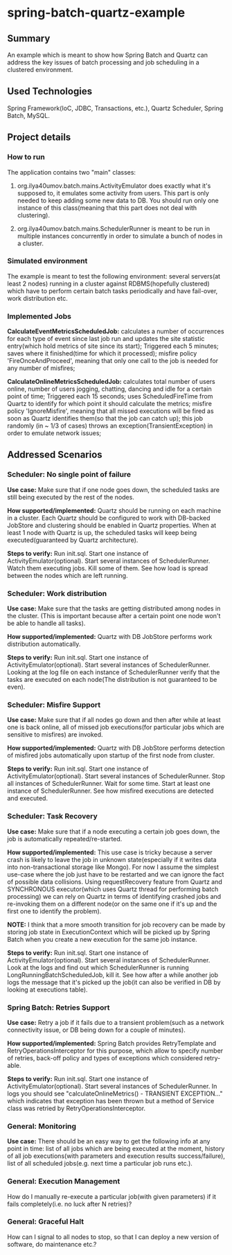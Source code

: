 spring-batch-quartz-example
===========================

## Summary ##

An example which is meant to show how Spring Batch and Quartz can address the key issues of batch processing and job scheduling in a clustered
environment.

## Used Technologies ##

Spring Framework(IoC, JDBC, Transactions, etc.), Quartz Scheduler, Spring Batch, MySQL.

## Project details ##

### How to run ###

The application contains two "main" classes:

1) org.ilya40umov.batch.mains.ActivityEmulator does exactly what it's supposed to, it emulates some activity from users. This part is only needed to
keep adding some new data to DB. You should run only one instance of this class(meaning that this part does not deal with clustering).

2) org.ilya40umov.batch.mains.SchedulerRunner is meant to be run in multiple instances concurrently in order to simulate a bunch of nodes in a cluster.

### Simulated environment ###

The example is meant to test the following environment: several servers(at least 2 nodes) running in a cluster against RDBMS(hopefully clustered)
which have to perform certain batch tasks periodically and have fail-over, work distribution etc.

### Implemented Jobs ###

<b>CalculateEventMetricsScheduledJob:</b> calculates a number of occurrences for each type of event since last job run and updates the site
statistic entry(which hold metrics of site since its start); Triggered each 5 minutes; saves where it finished(time for which it processed);
 misfire policy 'FireOnceAndProceed', meaning that only one call to the job is needed for any number of misfires;

<b>CalculateOnlineMetricsScheduledJob:</b> calculates total number of users online, number of users jogging, chatting,
dancing and idle for a certain point of time; Triggered each 15 seconds;
uses ScheduledFireTime from Quartz to identify for which point it should calculate the metrics; misfire policy 'IgnoreMisfire',
meaning that all missed executions will be fired as soon as Quartz identifies them(so that the job can catch up);
this job randomly (in ~ 1/3 of cases) throws an exception(TransientException) in order to emulate network issues;

## Addressed Scenarios ##

### Scheduler: No single point of failure ###

<b>Use case:</b> Make sure that if one node goes down, the scheduled tasks are still being executed by the rest of the nodes.

<b>How supported/implemented:</b> Quartz should be running on each machine in a cluster.
Each Quartz should be configured to work with DB-backed JobStore and clustering should be enabled in Quartz properties.
When at least 1 node with Quartz is up, the scheduled tasks will keep being executed(guaranteed by Quartz architecture).

<b>Steps to verify:</b> Run init.sql. Start one instance of ActivityEmulator(optional). Start several instances of SchedulerRunner.
Watch them executing jobs. Kill some of them. See how load is spread between the nodes which are left running.

### Scheduler: Work distribution ###

<b>Use case:</b> Make sure that the tasks are getting distributed among nodes in the cluster.
(This is important because after a certain point one node won't be able to handle all tasks).

<b>How supported/implemented:</b> Quartz with DB JobStore performs work distribution automatically.

<b>Steps to verify:</b> Run init.sql. Start one instance of ActivityEmulator(optional). Start several instances of SchedulerRunner.
Looking at the log file on each instance of SchedulerRunner verify that the tasks are executed on each node(The distribution is not guaranteed to
be even).

### Scheduler: Misfire Support ###

<b>Use case:</b> Make sure that if all nodes go down and then after while at least one is back online,
all of missed job executions(for particular jobs which are sensitive to misfires) are invoked.

<b>How supported/implemented:</b> Quartz with DB JobStore performs detection of misfired jobs automatically upon startup of the first node from
cluster.

<b>Steps to verify:</b> Run init.sql. Start one instance of ActivityEmulator(optional).
Start several instances of SchedulerRunner. Stop all instances of SchedulerRunner. Wait for some time.
Start at least one instance of SchedulerRunner. See how misfired executions are detected and executed.

### Scheduler: Task Recovery ###

<b>Use case:</b> Make sure that if a node executing a certain job goes down, the job is automatically repeated/re-started.

<b>How supported/implemented:</b> This use case is tricky because a server crash is likely to leave the job in unknown state(especially if it
writes data into non-transactional storage like Mongo). For now I assume the simplest use-case where the job just have to be restarted and we can
ignore the fact of possible data collisions. Using requestRecovery feature from Quartz and SYNCHRONOUS executor(which uses Quartz thread for
performing batch processing) we can rely on Quartz in terms of identifying crashed jobs and re-invoking them on a different node(or on the same one
 if it's up and the first one to identify the problem).

<b>NOTE:</b> I think that a more smooth transition for job recovery can be made by storing job state in ExecutionContext which will be picked up by
 Spring Batch when you create a new execution for the same job instance.

<b>Steps to verify:</b> Run init.sql. Start one instance of ActivityEmulator(optional). Start several instances of SchedulerRunner.
Look at the logs and find out which SchedulerRunner is running LongRunningBatchScheduledJob, kill it. See how after a while another job logs the
message that it's picked up the job(it can also be verified in DB by looking at executions table).

### Spring Batch: Retries Support ###

<b>Use case:</b> Retry a job if it fails due to a transient problem(such as a network connectivity issue, or DB being down for a couple of minutes).

<b>How supported/implemented:</b> Spring Batch provides RetryTemplate and RetryOperationsInterceptor for this purpose,
which allow to specify number of retries, back-off policy and types of exceptions which considered retry-able.

<b>Steps to verify:</b> Run init.sql. Start one instance of ActivityEmulator(optional). Start several instances of SchedulerRunner.
In logs you should see "calculateOnlineMetrics() - TRANSIENT EXCEPTION..." which indicates that exception has been thrown but a method of Service
class was retried by RetryOperationsInterceptor.

### General: Monitoring ###

<b>Use case:</b> There should be an easy way to get the following info at any point in time:
list of all jobs which are being executed at the moment, history of all job executions(with parameters and execution results success/failure),
list of all scheduled jobs(e.g. next time a particular job runs etc.).

### General: Execution Management ###

How do I manually re-execute a particular job(with given parameters) if it fails completely(i.e. no luck after N retries)?

### General: Graceful Halt ###

How can I signal to all nodes to stop, so that I can deploy a new version of software, do maintenance etc.?